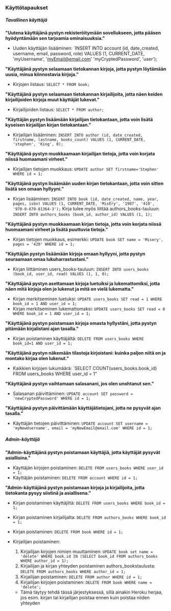 ### Käyttötapaukset

##### Tavallinen käyttäjä

**"Uutena käyttäjänä pystyn rekisteröitymään sovellukseen, jotta pääsen hyödyntämään sen tarjoamia ominaisuuksia."**

- Uuden käyttäjän lisääminen: `INSERT INTO account (id, date_created, username, email, password, role) VALUES (1, CURRENT_DATE, 'myUsername', 'myEmail@email.com' 'myCryptedPassword', 'user');

**"Käyttäjänä pystyn selaamaan tietokannan kirjoja, jotta pystyn löytämään uusia, minua kiinnostavia kirjoja."**

- Kirjojen listaus: `SELECT * FROM book;`

**"Käyttäjänä pystyn selaamaan tietokannan kirjailijoita, jotta näen keiden kirjailijoiden kirjoja muut käyttäjät lukevat."**

- Kirjailijoiden listaus: `SELECT * FROM author;`

**"Käyttäjän pystyn lisäämään kirjailijan tietokantaan, jotta voin lisätä kyseisen kirjailijan kirjan tietokantaan."**

- Kirjailijan lisääminen: `INSERT INTO author (id, date_created, firstname, lastname, books_count) VALUES (1, CURRENT_DATE, 'stephen', 'King', 0);`

**"Käyttäjänä pystyn muokkaamaan kirjailijan tietoja, jotta voin korjata niissä huomaamani virheet."**

- Kirjailijan tietojen muokkaus: `UPDATE author SET firstname='Stephen' WHERE id = 1;`

**"Käyttäjänä pystyn lisäämään uuden kirjan tietokantaan, jotta voin sitten lisätä sen omaan hyllyyni."**

- Kirjan lisääminen: `INSERT INTO book (id, date_created, name, year, pages, isbn) VALUES (1, CURRENT_DATE, 'MisEry', '1987', '410', '978-0-670-81364-3');` Kirja tulee myös liittää authors_books-tauluun: `INSERT INTO authors_books (book_id, author_id) VALUES (1, 1);`

**"Käyttäjänä pystyn muokkaamaan kirjan tietoja, jotta voin korjata niissä huomaamani virheet ja lisätä puuttuvia tietoja."**

- Kirjan tietojen muokkaus, esimerkki: `UPDATE book SET name = 'Misery', pages = '420' WHERE id = 1;`

**"Käyttäjän pystyn lisäämään kirjoja omaan hyllyyni, jotta pystyn seuraamaan omaa lukuharrastustani."**

- Kirjan liittäminen users_books-tauluun: `INSERT INTO users_books (book_id, user_id, read) VALUES (1, 1, 0);`

**"Käyttäjänä pystyn asettamaan kirjoja luetuiksi ja lukemattomiksi, jotta näen mitä kirjoja olen jo lukenut ja mitä on vielä lukematta."**

- Kirjan merkitseminen luetuksi: `UPDATE users_books SET read = 1 WHERE book_id = 1 AND user_id = 1;`
- Kirjan merkitseminen lukemattomaksi: `UPDATE users_books SET read = 0 WHERE book_id = 1 AND user_id = 1;`

**"Käyttäjänä pystyn poistamaan kirjoja omasta hyllystäni, jotta pystyn pitämään kirjalistani ajan tasalla."**

- Kirjan poistaminen käyttäjältä: `DELETE FROM users_books WHERE book_id=1 AND user_id = 1;`

**"Käyttäjänä pystyn näkemään tilastoja kirjoistani: kuinka paljon niitä on ja montako kirjaa olen lukenut."**

- Kaikkien kirjojen lukumäärä: `SELECT COUNT(users_books.book_id) FROM users_books WHERE user_id = 1"

**"Käyttäjänä pystyn vaihtamaan salasanani, jos olen unohtanut sen."**

- Salasanan päivittäminen: `UPDATE account SET password = 'newCryptedPassword' WHERE id = 1;`

**"Käyttäjänä pystyn päivittämään käyttäjätietojani, jotta ne pysyvät ajan tasalla."**

- Käyttäjän tietojen päivittäminen: `UPDATE account SET username = 'myNewUsername', email = 'myNewEmail@email.com' WHERE id = 1;`


##### Admin-käyttäjä

**"Admin-käyttäjänä pystyn poistamaan käyttäjiä, jotta käyttäjät pysyvät asiallisina."**

- Käyttäjän kirjojen poistaminen: `DELETE FROM users_books WHERE user_id = 1;`
- Käyttäjän poistaminen: `DELETE FROM account WHERE id = 1;`

**"Admin-käyttäjänä pystyn poistamaan kirjoja ja kirjailijoita, jotta tietokanta pysyy siistinä ja asiallisena."**

- Kirjan poistaminen käyttäjiltä: `DELETE FROM users_books WHERE book_id = 1;`
- Kirjan poistaminen kirjailijalta: `DELETE FROM authors_books WHERE book_id = 1;`
- Kirjan poistaminen: `DELETE FROM book WHERE id = 1;`

- Kirjailijan poistaminen:
  1. Kirjailijan kirjojen nimien muuttaminen: `UPDATE book set name = 'delete' WHERE book.id IN (SELECT book_id FROM authors_books WHERE author_id = 1);`
  2. Kirjailijan ja kirjan yhteyden poistaminen authors_bookstaulusta: `DELETE FROM authors_books WHERE author_id = 1;`
  3. Kirjailijan poistaminen: `DELETE FROM author WHERE id = 1;`
  4. Kirjailijan kirjojen poistaminen: `DELETE FROM book WHERE name = 'delete';`
  - Tämä täytyy tehdä tässä järjestyksessä, sillä ainakin Heroku herjaa, jos esim. kirjan tai kirjailijan poistaa ennen kuin poistaa niiden yhteyden
  
